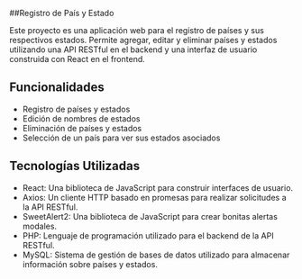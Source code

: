 ##Registro de País y Estado

Este proyecto es una aplicación web para el registro de países y sus respectivos estados. Permite agregar, editar y eliminar países y estados utilizando una API RESTful en el backend y una interfaz de usuario construida con React en el frontend.

## Funcionalidades

- Registro de países y estados
- Edición de nombres de estados
- Eliminación de países y estados
- Selección de un país para ver sus estados asociados

## Tecnologías Utilizadas

- React: Una biblioteca de JavaScript para construir interfaces de usuario.
- Axios: Un cliente HTTP basado en promesas para realizar solicitudes a la API RESTful.
- SweetAlert2: Una biblioteca de JavaScript para crear bonitas alertas modales.
- PHP: Lenguaje de programación utilizado para el backend de la API RESTful.
- MySQL: Sistema de gestión de bases de datos utilizado para almacenar información sobre países y estados.


